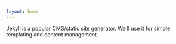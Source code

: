 ```yaml
---
layout: home
---
```




[Jekyll](https://jekyllrb.com) is a popular CMS/static site generator. We’ll use it for simple templating and content management.

